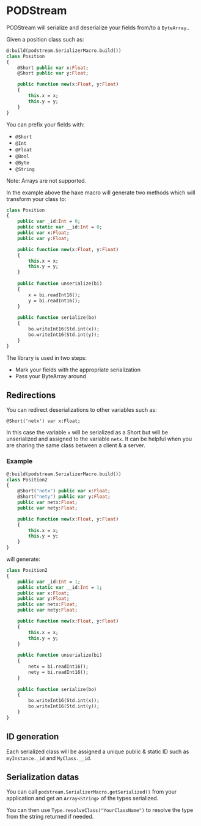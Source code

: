 PODStream
=========

PODStream will serialize and deserialize your fields from/to a `ByteArray`..

Given a position class such as:

```Haxe
@:build(podstream.SerializerMacro.build())
class Position
{
    @Short public var x:Float;
    @Short public var y:Float;

    public function new(x:Float, y:Float)
    {
        this.x = x;
        this.y = y;
    }
}
```

You can prefix your fields with:
* `@Short`
* `@Int`
* `@Float`
* `@Bool`
* `@Byte`
* `@String`

Note: Arrays are not supported.

In the example above the haxe macro will generate two methods which will transform your class to:

```Haxe
class Position
{
    public var _id:Int = 0;
    public static var __id:Int = 0;
    public var x:Float;
    public var y:Float;

    public function new(x:Float, y:Float)
    {
        this.x = x;
        this.y = y;
    }
    
    public function unserialize(bi)
    {
        x = bi.readInt16();
        y = bi.readInt16();
    }
    
    public function serialize(bo)
    {
        bo.writeInt16(Std.int(x));
        bo.writeInt16(Std.int(y));
    }
}
```

The library is used in two steps:
* Mark your fields with the appropriate serialization
* Pass your ByteArray around

## Redirections

You can redirect deserializations to other variables such as:

`@Short('netx') var x:Float;`

In this case the variable `x` will be serialized as a Short but will be unserialized and assigned to the variable `netx`. It can be helpful when you are sharing the same class between a client & a server.

### Example

```Haxe
@:build(podstream.SerializerMacro.build())
class Position2
{
    @Short("netx") public var x:Float;
    @Short("nety") public var y:Float;
    public var netx:Float;
    public var nety:Float;

    public function new(x:Float, y:Float)
    {
        this.x = x;
        this.y = y;
    }
}
```

will generate:

```Haxe
class Position2
{
    public var _id:Int = 1;
    public static var __id:Int = 1;
    public var x:Float;
    public var y:Float;
    public var netx:Float;
    public var nety:Float;

    public function new(x:Float, y:Float)
    {
        this.x = x;
        this.y = y;
    }
    
    public function unserialize(bi)
    {
        netx = bi.readInt16();
        nety = bi.readInt16();
    }
    
    public function serialize(bo)
    {
        bo.writeInt16(Std.int(x));
        bo.writeInt16(Std.int(y));
    }
}
```

## ID generation

Each serialized class will be assigned a unique public & static ID such as `myInstance._id` and `MyClass.__id`.

## Serialization datas

You can call `podstream.SerializerMacro.getSerialized()` from your application and get an `Array<String>` of the types serialized.

You can then use `Type.resolveClass("YourClassName")` to resolve the type from the string returned if needed.
